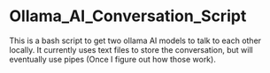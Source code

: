 # Ollama_AI_Conversation_Script
This is a bash script to get two ollama AI models to talk to each other locally. It currently uses text files to store the conversation, but will eventually use pipes (Once I figure out how those work).

